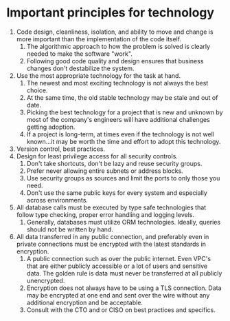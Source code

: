 # Important principles for technology
1. Code design, cleanliness, isolation, and ability to move and change is more important than the implementation of the code itself.
    1. The algorithmic approach to how the problem is solved is clearly needed to make the software "work".
    2. Following good code quality and design ensures that business changes don't destabilize the system.
2. Use the most appropriate technology for the task at hand.
    1. The newest and most exciting technology is not always the best choice.
    2. At the same time, the old stable technology may be stale and out of date.
    3. Picking the best technology for a project that is new and unknown by most of the company's engineers will have additional
challenges getting adoption.
    4. If a project is long-term, at times even if the technology is not well known...it may be worth the time and effort to adopt this
technology.
3. Version control, best practices.
4. Design for least privilege access for all security controls.
    1. Don't take shortcuts, don't be lazy and reuse security groups.
    2. Prefer never allowing entire subnets or address blocks.
    3. Use security groups as sources and limit the ports to only those you need.
    4. Don't use the same public keys for every system and especially across environments.
5. All database calls must be executed by type safe technologies that follow type checking, proper error handling and logging levels.
    1. Generally, databases must utilize ORM technologies. Ideally, queries should not be written by hand.
6. All data transferred in any public connection, and preferably even in private connections must be encrypted with the latest standards in
encryption.
    1. A public connection such as over the public internet. Even VPC's that are either publicly accessible or a lot of users and sensitive
data. The golden rule is data must never be transferred at all publicly unencrypted.
    2. Encryption does not always have to be using a TLS connection. Data may be encrypted at one end and sent over the wire
without any additional encryption and be acceptable.
    3. Consult with the CTO and or CISO on best practices and specifics.
